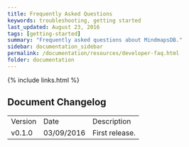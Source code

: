 ```yaml
---
title: Frequently Asked Questions
keywords: troubleshooting, getting started
last_updated: August 23, 2016
tags: [getting-started]
summary: "Frequently asked questions about MindmapsDB."
sidebar: documentation_sidebar
permalink: /documentation/resources/developer-faq.html
folder: documentation
---
```



{% include links.html %}

## Document Changelog  


<table>
    <tr>
        <td>Version</td>
        <td>Date</td>
        <td>Description</td>        
    </tr>
        <tr>
        <td>v0.1.0</td>
        <td>03/09/2016</td>
        <td>First release.</td>        
    </tr>

</table>